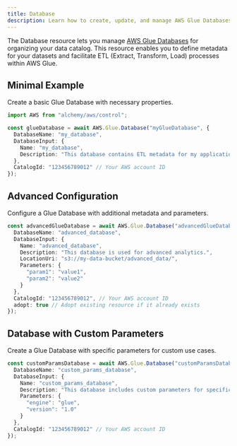 ```yaml
---
title: Database
description: Learn how to create, update, and manage AWS Glue Databases using Alchemy Cloud Control.
---
```


The Database resource lets you manage [AWS Glue Databases](https://docs.aws.amazon.com/glue/latest/userguide/) for organizing your data catalog. This resource enables you to define metadata for your datasets and facilitate ETL (Extract, Transform, Load) processes within AWS Glue.

## Minimal Example

Create a basic Glue Database with necessary properties.

```ts
import AWS from "alchemy/aws/control";

const glueDatabase = await AWS.Glue.Database("myGlueDatabase", {
  DatabaseName: "my_database",
  DatabaseInput: {
    Name: "my_database",
    Description: "This database contains ETL metadata for my application."
  },
  CatalogId: "123456789012" // Your AWS account ID
});
```

## Advanced Configuration

Configure a Glue Database with additional metadata and parameters.

```ts
const advancedGlueDatabase = await AWS.Glue.Database("advancedGlueDatabase", {
  DatabaseName: "advanced_database",
  DatabaseInput: {
    Name: "advanced_database",
    Description: "This database is used for advanced analytics.",
    LocationUri: "s3://my-data-bucket/advanced_data/",
    Parameters: {
      "param1": "value1",
      "param2": "value2"
    }
  },
  CatalogId: "123456789012", // Your AWS account ID
  adopt: true // Adopt existing resource if it already exists
});
```

## Database with Custom Parameters

Create a Glue Database with specific parameters for custom use cases.

```ts
const customParamsDatabase = await AWS.Glue.Database("customParamsDatabase", {
  DatabaseName: "custom_params_database",
  DatabaseInput: {
    Name: "custom_params_database",
    Description: "This database includes custom parameters for specific use cases.",
    Parameters: {
      "engine": "glue",
      "version": "1.0"
    }
  },
  CatalogId: "123456789012" // Your AWS account ID
});
```